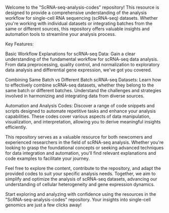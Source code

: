 Welcome to the "ScRNA-seq-analysis-codes" repository! This resource is designed to provide a comprehensive understanding of the analysis workflow for single-cell RNA sequencing (scRNA-seq) datasets. Whether you're working with individual datasets or integrating batches from the same or different sources, this repository offers valuable insights and automation tools to streamline your analysis process.

Key Features:

Basic Workflow Explanations for scRNA-seq Data:
Gain a clear understanding of the fundamental workflow for scRNA-seq data analysis. From data preprocessing, quality control, and normalization to exploratory data analysis and differential gene expression, we've got you covered.

Combining Same Batch vs Different Batch scRNA-seq Datasets:
Learn how to effectively combine scRNA-seq datasets, whether they belong to the same batch or different batches. Understand the challenges and strategies involved in harmonizing and integrating data from diverse sources.

Automation and Analysis Codes:
Discover a range of code snippets and scripts designed to automate repetitive tasks and enhance your analysis capabilities. These codes cover various aspects of data manipulation, visualization, and interpretation, allowing you to derive meaningful insights efficiently.

This repository serves as a valuable resource for both newcomers and experienced researchers in the field of scRNA-seq analysis. Whether you're looking to grasp the foundational concepts or seeking advanced techniques for data integration and automation, you'll find relevant explanations and code examples to facilitate your journey.

Feel free to explore the content, contribute to the repository, and adapt the provided codes to suit your specific analysis needs. Together, we aim to simplify and optimize the analysis of scRNA-seq datasets, advancing our understanding of cellular heterogeneity and gene expression dynamics.

Start exploring and analyzing with confidence using the resources in the "ScRNA-seq-analysis-codes" repository. Your insights into single-cell genomics are just a few clicks away!



